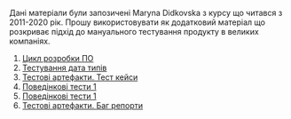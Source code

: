 Дані матеріали були запозичені Maryna Didkovska з курсу що читався з 2011-2020 рік. 
Прошу використовувати як додатковий матеріал що розкриває підхід до мануального тестування продукту в великих компаніях.

1. [Цикл розробки ПО](https://github.com/GeorgKantsedal/HeorhiiKantsedal.github.io/blob/0e3e7c624b0e57f0ec7373232dc9515cf2e48789/lectures%20materials/old%20testing%20prez/1%20Software%20Lifecycle%20Models%20and%20Testing%20Axioms%20-%20new.pptx)
2. [Тестування дата типів](https://github.com/GeorgKantsedal/HeorhiiKantsedal.github.io/blob/0e3e7c624b0e57f0ec7373232dc9515cf2e48789/lectures%20materials/old%20testing%20prez/2%20Test%20Types_new.pptx)
3. [Тестові артефакти. Тест кейси](https://github.com/GeorgKantsedal/HeorhiiKantsedal.github.io/blob/0e3e7c624b0e57f0ec7373232dc9515cf2e48789/lectures%20materials/old%20testing%20prez/3%20Testing%20Artifacts%20-%20Test%20Cases_IASA.pptx)
4. [Поведінкові тести 1](https://github.com/GeorgKantsedal/HeorhiiKantsedal.github.io/blob/0e3e7c624b0e57f0ec7373232dc9515cf2e48789/lectures%20materials/old%20testing%20prez/4.1%20BDD.pptx)
5. [Поведінкові тести 1](https://github.com/GeorgKantsedal/HeorhiiKantsedal.github.io/blob/0e3e7c624b0e57f0ec7373232dc9515cf2e48789/lectures%20materials/old%20testing%20prez/4.2%20BDD.pdf)
6. [Тестові артефакти. Баг репорти](https://github.com/GeorgKantsedal/HeorhiiKantsedal.github.io/blob/0e3e7c624b0e57f0ec7373232dc9515cf2e48789/lectures%20materials/old%20testing%20prez/5%20Testing%20Artifacts%20-%20Bug%20report.pptx)
